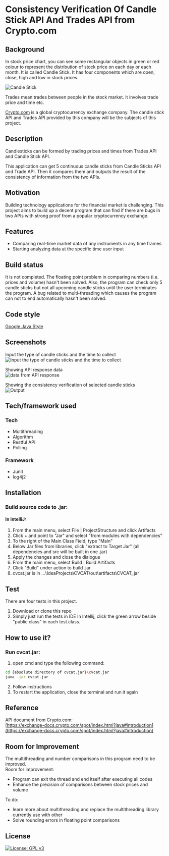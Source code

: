 # Consistency Verification Of Candle Stick API And Trades API from Crypto.com

## Background

In stock price chart, you can see some rectangular objects in green or red colour to represent the distribution of stock price on each day or each month. It is called Candle Stick. It has four components which are open, close, high and low in stock prices.</br>

![Candle Stick](https://user-images.githubusercontent.com/66003316/203911743-912b6ed2-c38b-4618-8a7d-a67a59bd3e16.jpg)
</br>

Trades mean trades between people in the stock market. It involves trade price and time etc.

[Crypto.com](https://crypto.com/) is a global cryptocurrency exchange company. The candle stick API and Trades API provided by this company will be the subjects of this project.

## Description

Candlesticks can be formed by trading prices and times from Trades API and Candle Stick API. </br>

This application can get 5 continuous candle sticks from Candle Sticks API and Trade API. Then it compares them and outputs the result of the consistency of information from the two APIs.

## Motivation

Building technology applications for the financial market is challenging. This project aims to build up a decent program that can find if there are bugs in two APIs with strong proof from a popular cryptocurrency exchange.

## Features

- Comparing real-time market data of any instruments in any time frames
- Starting analyzing data at the specific time user input

## Build status
It is not completed. The floating point problem in comparing numbers (i.e. prices and volume) hasn't been solved. Also, the program can check only 5 candle sticks but not all upcoming candle sticks until the user terminates the program. A bug related to multi-threading which causes the program can not to end automatically hasn't been solved.

## Code style
[Google Java Style](https://google.github.io/styleguide/javaguide.html)

## Screenshots

Input the type of candle sticks and the time to collect</br>
![Input the type of candle sticks and the time to collect](https://user-images.githubusercontent.com/66003316/203912467-9e4a742d-08a3-4baa-b97c-e7a66245761a.png)</br>

Showing API response data</br>
![data from API response](https://user-images.githubusercontent.com/66003316/203921604-fab89627-86b0-4292-9d0c-84a6f780bc12.png)</br>

Showing the consistency verification of selected candle sticks</br>
![Output](https://user-images.githubusercontent.com/66003316/203921968-033709d8-2185-4608-a7e7-7a61e654f2e8.png)</br>


## Tech/framework used
### Tech
- Multithreading
- Algorithm
- Restful API
- Polling

### Framework
- Junit 
- log4j2

## Installation
### Build source code to .jar:
#### In IntelliJ:
1. From the main menu, select File | ProjectStructure and click Artifacts
2. Click + and point to "Jar" and select "from modules with dependencies"
3. To the right of the Main Class Field, type "Main"
4. Below Jar files from libraries, click "extract to Target Jar" (all dependencies and src will be built in one .jar) 
5. Apply the changes and close the dialogue
6. From the main menu, select Build | Build Artifacts
7. Click "Build" under action to build .jar
8. cvcat.jar is in \...\IdeaProjects\CVCAT\out\artifacts\CVCAT_jar

## Test
There are four tests in this project.
1. Download or clone this repo
2. Simply just run the tests in IDE
In Intellij, click the green arrow beside "public class" in each test.class.

## How to use it?
### Run cvcat.jar:
1. open cmd and type the following command:
```sh
cd {absolute directory of cvcat.jar}\cvcat.jar
java -jar cvcat.jar
```
2. Follow instructions
3. To restart the application, close the terminal and run it again

## Reference
API document from Crypto.com:</br>
[https://exchange-docs.crypto.com/spot/index.html?java#introduction](https://exchange-docs.crypto.com/spot/index.html?java#introduction)

## Room for Improvement
The multithreading and number comparisons in this program need to be improved. </br>
Room for improvement:
- Program can exit the thread and end itself after executing all codes
- Enhance the precision of comparisons between stock prices and volume

To do:
- learn more about multithreading and replace the multithreading library currently use with other
- Solve rounding errors in floating point comparisons

## License
[![License: GPL v3](https://img.shields.io/badge/License-GPLv3-blue.svg)](https://www.gnu.org/licenses/gpl-3.0)

